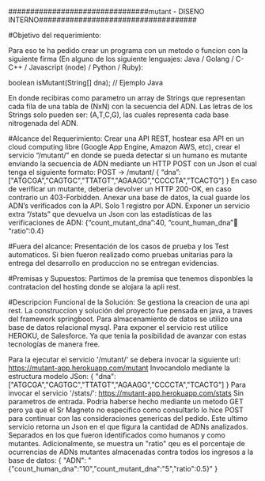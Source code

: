 ################################mutant - DISENO INTERNO####################################

#Objetivo del requerimiento:

Para eso te ha pedido crear un programa con un metodo o funcion con la siguiente firma (En
alguno de los siguiente lenguajes: Java / Golang / C-C++ / Javascript (node) / Python / Ruby):

boolean isMutant(String[] dna); // Ejemplo Java

En donde recibiras como parametro un array de Strings que representan cada fila de una tabla
de (NxN) con la secuencia del ADN. Las letras de los Strings solo pueden ser: (A,T,C,G), las
cuales representa cada base nitrogenada del ADN.

#Alcance del Requerimiento:
Crear una API REST, hostear esa API en un cloud computing libre (Google App Engine,
Amazon AWS, etc), crear el servicio “/mutant/” en donde se pueda detectar si un humano es
mutante enviando la secuencia de ADN mediante un HTTP POST con un Json el cual tenga el
siguiente formato:
POST → /mutant/
{
“dna”:["ATGCGA","CAGTGC","TTATGT","AGAAGG","CCCCTA","TCACTG"]
}
En caso de verificar un mutante, deberia devolver un HTTP 200-OK, en caso contrario un
403-Forbidden.
Anexar una base de datos, la cual guarde los ADN’s verificados con la API.
Solo 1 registro por ADN.
Exponer un servicio extra “/stats” que devuelva un Json con las estadísticas de las
verificaciones de ADN: {“count_mutant_dna”:40, “count_human_dna”:100: “ratio”:0.4}

#Fuera del alcance:
Presentación de los casos de prueba y los Test automaticos. Si bien fueron realizado como pruebas unitarias para la entrega del desarrollo en produccion no se entregan evidencias.

#Premisas y Supuestos:
Partimos de la premisa que tenemos disponbles la contratacion del hosting donde se alojara la apli rest. 

#Descripcion Funcional de la Solución:
Se gestiona la creacion de una api rest. La construccion y solución del proyecto fue pensada en java, a traves del framework springboot. Para almacenamiento de datos se utilizo una base de datos relacional mysql. Para exponer el servicio rest utilice HEROKU, de Salesforce. Ya que tenia la posibilidad de avanzar con estas tecnologías de manera free. 

Para la ejecutar el servicio '/mutant/' se debera invocar la siguiente url:	
https://mutant-app.herokuapp.com/mutant
Invocandolo mediante la estructura modelo JSon:
{
"dna":["ATGCGA","CAGTGC","TTATGT","AGAAGG","CCCCTA","TCACTG"]
}
Para invocar el servicio '/stats/':
https://mutant-app.herokuapp.com/stats
Sin parametros de entrada. Podria haberse hecho mediante un metodo GET pero ya que el Sr Magneto no especifico como consultarlo lo hice POST para continuar con las consideraciones genericas del pedido. 
Este ultimo servicio retorna un Json en el que figura la cantidad de ADNs analizados. Separados en los que fueron identificados como humanos y como mutantes. Adicionalmente, se muestra un "ratio" qeu es el porcentaje de ocurrencias de ADNs mutantes almacenadas contra todos los ingresos a la base de datos:
{
    "ADN": "{"count_human_dna":"10","count_mutant_dna":"5","ratio":0.5}"
}
